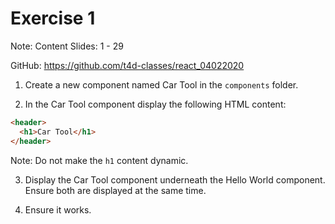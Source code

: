 # Exercise 1

Note: Content Slides: 1 - 29

GitHub: https://github.com/t4d-classes/react_04022020

1. Create a new component named Car Tool in the `components` folder.

2. In the Car Tool component display the following HTML content:

```html
<header>
  <h1>Car Tool</h1>
</header>
```

Note: Do not make the `h1` content dynamic.

3. Display the Car Tool component underneath the Hello World component. Ensure both are displayed at the same time.

4. Ensure it works.
